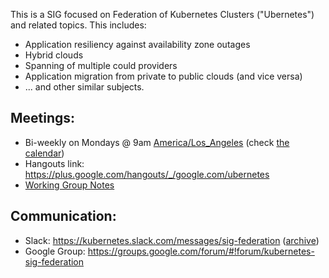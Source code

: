 This is a SIG focused on Federation of Kubernetes Clusters ("Ubernetes") and related topics.  This includes:

* Application resiliency against availability zone outages
* Hybrid clouds
* Spanning of multiple could providers
* Application migration from private to public clouds (and vice versa)
* ... and other similar subjects. 

## Meetings:
* Bi-weekly on Mondays @ 9am [America/Los_Angeles](http://time.is/Los_Angeles) (check [the calendar](https://calendar.google.com/calendar/embed?src=cgnt364vd8s86hr2phapfjc6uk%40group.calendar.google.com&ctz=America/Los_Angeles))
* Hangouts link: <https://plus.google.com/hangouts/_/google.com/ubernetes>
* [Working Group Notes](https://docs.google.com/document/d/1r0YElcXt6G5mOWxwZiXgGu_X6he3F--wKwg-9UBc29I/edit?usp=sharing)

## Communication:
* Slack: <https://kubernetes.slack.com/messages/sig-federation> ([archive](http://kubernetes.slackarchive.io/sig-federation))
* Google Group: <https://groups.google.com/forum/#!forum/kubernetes-sig-federation>
